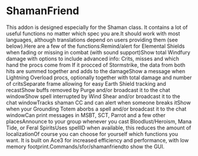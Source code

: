 # ShamanFriend

This addon is designed especially for the Shaman class. It contains a lot of useful functions no matter which spec you are.It should work with most languages, although translations depend on users providing them (see below).Here are a few of the functions:Remind/alert for Elemental Shields when fading or missing in combat (with sound support)Show total Windfury damage with options to include advanced info: Crits, misses and which hand the procs come from If it procced of Stormstrike, the data from both hits are summed together and adds to the damageShow a message when Lightning Overload procs, optionally together with total damage and number of critsSeparate frame allowing for easy Earth Shield tracking and recastShow buffs removed by Purge and/or broadcast it to the chat windowShow spell interrupted by Wind Shear and/or broadcast it to the chat windowTracks shaman CC and can alert when someone breaks itShow when your Grounding Totem aborbs a spell and/or broadcast it to the chat windowCan print messages in MSBT, SCT, Parrot and a few other placesAnnounce to your group whenever you cast Bloodlust/Heroism, Mana Tide, or Feral SpiritsUses spellID when available, this reduces the amount of localizationOf course you can choose for yourself which functions you want. It is built on Ace3 for increased efficiency and performance, with low memory footprint.Commands/sfor/shamanfriendto show the GUI.
